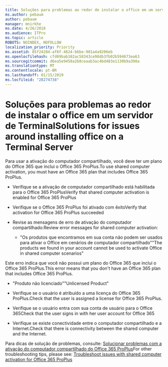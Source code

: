 ```yaml
---
title: Soluções para problemas ao redor de instalar o office em um servidor de Terminal
ms.author: pebaum
author: pebaum
manager: mnirkhe
ms.date: 4/26/2018
ms.audience: ITPro
ms.topic: article
ROBOTS: NOINDEX, NOFOLLOW
localization_priority: Priority
ms.assetid: 85f24284-af6f-4624-b6be-901a4a9206eb
ms.openlocfilehash: cfd69bab102ac58343ce98db3fb02b594673ea63
ms.sourcegitcommit: d6ea5e9458a2b8ceaab3ac4bd483e1130b9a398a
ms.translationtype: MT
ms.contentlocale: pt-BR
ms.lasthandoff: 01/15/2019
ms.locfileid: "28274738"
---
```

# <a name="solutions-for-issues-around-installing-office-on-a-terminal-server"></a><span data-ttu-id="5c474-102">Soluções para problemas ao redor de instalar o office em um servidor de Terminal</span><span class="sxs-lookup"><span data-stu-id="5c474-102">Solutions for issues around installing office on a Terminal Server</span></span>

<span data-ttu-id="5c474-103">Para usar a ativação do computador compartilhado, você deve ter um plano do Office 365 que inclui o Office 365 ProPlus.</span><span class="sxs-lookup"><span data-stu-id="5c474-103">To use shared computer activation, you must have an Office 365 plan that includes Office 365 ProPlus.</span></span>
  
- <span data-ttu-id="5c474-104">Verifique se a ativação de computador compartilhado está habilitada para o Office 365 ProPlus</span><span class="sxs-lookup"><span data-stu-id="5c474-104">Verify that shared computer activation is enabled for Office 365 ProPlus</span></span>
    
- <span data-ttu-id="5c474-105">Verifique se o Office 365 ProPlus foi ativado com êxito</span><span class="sxs-lookup"><span data-stu-id="5c474-105">Verify that activation for Office 365 ProPlus succeeded</span></span>
    
- <span data-ttu-id="5c474-106">Revise as mensagens de erro de ativação do computador compartilhado:</span><span class="sxs-lookup"><span data-stu-id="5c474-106">Review error messages for shared computer activation:</span></span>
    
  - <span data-ttu-id="5c474-107">"Os produtos que encontramos em sua conta não podem ser usados para ativar o Office em cenários de computador compartilhado"</span><span class="sxs-lookup"><span data-stu-id="5c474-107">"The products we found in your account cannot be used to activate Office in shared computer scenarios"</span></span>
  
<span data-ttu-id="5c474-108">Este erro indica que você não possui um plano do Office 365 que inclui o Office 365 ProPlus.</span><span class="sxs-lookup"><span data-stu-id="5c474-108">This error means that you don't have an Office 365 plan that includes Office 365 ProPlus.</span></span>
    
  - <span data-ttu-id="5c474-109">"Produto não licenciado"</span><span class="sxs-lookup"><span data-stu-id="5c474-109">"Unlicensed Product"</span></span>
    
  - <span data-ttu-id="5c474-110">Verifique se o usuário é atribuído a uma licença do Office 365 ProPlus.</span><span class="sxs-lookup"><span data-stu-id="5c474-110">Check that the user is assigned a license for Office 365 ProPlus.</span></span>
    
  - <span data-ttu-id="5c474-111">Verifique se o usuário entra com sua conta de usuário para o Office 365</span><span class="sxs-lookup"><span data-stu-id="5c474-111">Check that the user signs in with her user account for Office 365</span></span>
    
  - <span data-ttu-id="5c474-112">Verifique se existe conectividade entre o computador compartilhado e a Internet.</span><span class="sxs-lookup"><span data-stu-id="5c474-112">Check that there is connectivity between the shared computer and the Internet.</span></span>
    
<span data-ttu-id="5c474-113">Para dicas de solução de problemas, consulte: [Solucionar problemas com a ativação do computador compartilhado do Office 365 ProPlus](https://docs.microsoft.com/DeployOffice/troubleshoot-issues-with-shared-computer-activation-for-office-365-proplus)</span><span class="sxs-lookup"><span data-stu-id="5c474-113">For other troubleshooting tips, please see: [Troubleshoot issues with shared computer activation for Office 365 ProPlus](https://docs.microsoft.com/DeployOffice/troubleshoot-issues-with-shared-computer-activation-for-office-365-proplus)</span></span>
  

